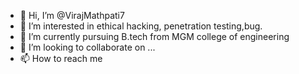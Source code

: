 - 👋 Hi, I’m @VirajMathpati7
- 👀 I’m interested in ethical hacking, penetration testing,bug.
- 🌱 I’m currently pursuing B.tech from MGM college of engineering
- 💞️ I’m looking to collaborate on ...
- 📫 How to reach me 

<!---
VirajMathpati7/VirajMathpati7 is a ✨ special ✨ repository because its `README.md` (this file) appears on your GitHub profile.
You can click the Preview link to take a look at your changes.
--->
